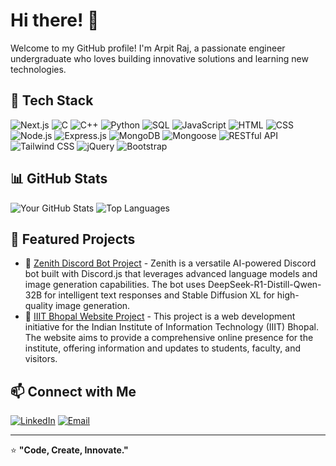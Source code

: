 # Hi there! 👋

Welcome to my GitHub profile! I'm Arpit Raj, a passionate engineer undergraduate who loves building innovative solutions and learning new technologies.

## 🧰 Tech Stack

![Next.js](https://img.shields.io/badge/Next.js-000000?style=for-the-badge&logo=nextdotjs&logoColor=white)
![C](https://img.shields.io/badge/C-A8B9CC?style=for-the-badge&logo=c&logoColor=white)
![C++](https://img.shields.io/badge/C++-00599C?style=for-the-badge&logo=c%2B%2B&logoColor=white)
![Python](https://img.shields.io/badge/Python-3776AB?style=for-the-badge&logo=python&logoColor=white)
![SQL](https://img.shields.io/badge/SQL-4479A1?style=for-the-badge&logo=postgresql&logoColor=white)
![JavaScript](https://img.shields.io/badge/JavaScript-F7DF1E?style=for-the-badge&logo=javascript&logoColor=black)
![HTML](https://img.shields.io/badge/HTML5-E34F26?style=for-the-badge&logo=html5&logoColor=white)
![CSS](https://img.shields.io/badge/CSS3-1572B6?style=for-the-badge&logo=css3&logoColor=white)
![Node.js](https://img.shields.io/badge/Node.js-339933?style=for-the-badge&logo=node.js&logoColor=white)
![Express.js](https://img.shields.io/badge/Express.js-000000?style=for-the-badge&logo=express&logoColor=white)
![MongoDB](https://img.shields.io/badge/MongoDB-47A248?style=for-the-badge&logo=mongodb&logoColor=white)
![Mongoose](https://img.shields.io/badge/Mongoose-880000?style=for-the-badge&logo=mongoose&logoColor=white)
![RESTful API](https://img.shields.io/badge/REST-02569B?style=for-the-badge&logo=api&logoColor=white)
![Tailwind CSS](https://img.shields.io/badge/Tailwind_CSS-38B2AC?style=for-the-badge&logo=tailwind-css&logoColor=white)
![jQuery](https://img.shields.io/badge/jQuery-0769AD?style=for-the-badge&logo=jquery&logoColor=white)
![Bootstrap](https://img.shields.io/badge/Bootstrap-7952B3?style=for-the-badge&logo=bootstrap&logoColor=white)

## 📊 GitHub Stats

![Your GitHub Stats](https://github-readme-stats.vercel.app/api?username=M1CTIAN&show_icons=true&theme=tokyonight&include_all_commits=true)
![Top Languages](https://github-readme-stats.vercel.app/api/top-langs/?username=M1CTIAN&layout=compact&theme=tokyonight)

## 📌 Featured Projects

- 🔗 [Zenith Discord Bot Project](https://github.com/M1CTIAN/Zenith) - Zenith is a versatile AI-powered Discord bot built with Discord.js that leverages advanced language models and image generation capabilities. The bot uses DeepSeek-R1-Distill-Qwen-32B for intelligent text responses and Stable Diffusion XL for high-quality image generation.
- 🔗 [IIIT Bhopal Website Project](https://iiitbhopal-website.vercel.app/) - This project is a web development initiative for the Indian Institute of Information Technology (IIIT) Bhopal. The website aims to provide a comprehensive online presence for the institute, offering information and updates to students, faculty, and visitors.

## 📫 Connect with Me

[![LinkedIn](https://img.shields.io/badge/LinkedIn-%230077B5.svg?&style=for-the-badge&logo=linkedin&logoColor=white)](https://www.linkedin.com/in/arpit-raj-52965a25a/)
[![Email](https://img.shields.io/badge/Email-D14836?style=for-the-badge&logo=gmail&logoColor=white)](mailto:raj.arpit140@gmail.com)

---

⭐️ **"Code, Create, Innovate."**
